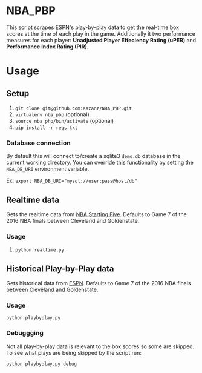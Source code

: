 # NBA_PBP

This script scrapes ESPN's play-by-play data to get the real-time box scores at the time of each play in the game.
Additionally it two performance measures for each player: **Unadjusted Player Effeciency Rating (uPER)** and **Performance Index Rating (PIR)**.

# Usage

## Setup

1. `git clone git@github.com:Kazanz/NBA_PBP.git`
2. `virtualenv nba_pbp` (optional)
3. `source nba_php/bin/activate` (optional)
4. `pip install -r reqs.txt`

### Database connection

By default this will connect to/create a sqlite3 `demo.db` database in the current working directory.
You can override this functionality by setting the `NBA_DB_URI` environment variable.

Ex: `export NBA_DB_URI="mysql://user:pass@host/db"`

## Realtime data

Gets the realtime data from [NBA Starting Five](nbastartingfive.com).  Defaults to Game 7 of the 2016 NBA finals between Cleveland and Goldenstate.

### Usage

1. `python realtime.py`

## Historical Play-by-Play data

Gets historical data from [ESPN](http://www.espn.com/nba/playbyplay?gameId=400878160&period=2#gp-quarter-2).  Defaults to Game 7 of the 2016 NBA finals between Cleveland and Goldenstate.

### Usage

`python playbyplay.py`

### Debuggging

Not all play-by-play data is relevant to the box scores so some are skipped. To see what plays are being skipped by the script run:

`python playbyplay.py debug`
